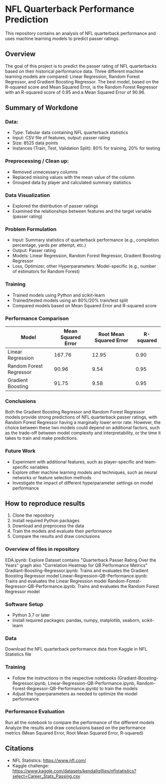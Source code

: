 # NFL Quarterback Performance Prediction

This repository contains an analysis of NFL quarterback performance and uses machine learning models to predict passer ratings.

## Overview

The goal of this project is to predict the passer rating of NFL quarterbacks based on their historical performance data. Three different machine learning models are compared: Linear Regression, Random Forest Regressor, and Gradient Boosting Regressor. The best model, based on the R-squared score and Mean Squared Error, is the Random Forest Regressor with an R-squared score of 0.95 and a Mean Squared Error of 90.96.

## Summary of Workdone

### Data:

 * Type: Tabular data containing NFL quarterback statistics
 * Input: CSV file of features, output: passer rating
 * Size: 8525 data points
 * Instances (Train, Test, Validation Split): 80% for training, 20% for testing

### Preprocessing / Clean up:

* Removed unnecessary columns
* Replaced missing values with the mean value of the column
* Grouped data by player and calculated summary statistics

### Data Visualization

* Explored the distribution of passer ratings
* Examined the relationships between features and the target variable (passer rating)

### Problem Formulation

* Input: Summary statistics of quarterback performance (e.g., completion percentage, yards per attempt, etc.)
* Output: Passer rating
* Models: Linear Regression, Random Forest Regressor, Gradient Boosting Regressor
* Loss, Optimizer, other Hyperparameters: Model-specific (e.g., number of estimators for Random Forest)

### Training

* Trained models using Python and scikit-learn
* Trained/tested models using an 80%/20% train/test split
* Compared models based on Mean Squared Error and R-squared score

### Performance Comparison

| Model                    | Mean Squared Error | Root Mean Squared Error | R-squared |
|--------------------------|--------------------|-------------------------|-----------|
| Linear Regression        | 167.76             | 12.95                   | 0.90      |
| Random Forest Regressor  | 90.96              | 9.54                    | 0.95      |
| Gradient Boosting        | 91.75              | 9.58                    | 0.95      |

### Conclusions

Both the Gradient Boosting Regressor and Random Forest Regressor models provide strong predictions of NFL quarterback passer ratings, with Random Forest Regressor having a marginally lower error rate. However, the choice between these two models could depend on additional factors, such as the trade-off between model complexity and interpretability, or the time it takes to train and make predictions.

### Future Work

* Experiment with additional features, such as player-specific and team-specific variables
* Explore other machine learning models and techniques, such as neural networks or feature selection methods
* Investigate the impact of different hyperparameter settings on model performance

## How to reproduce results

1. Clone the repository
2. Install required Python packages
3. Download and preprocess the data
4. Train the models and evaluate their performance
5. Compare the results and draw conclusions

### Overview of files in repository

EDA.ipynb: Explore Dataset contains "Quarterback Passer Rating Over the Years" graph also "Correlation Heatmap for QB Performance Metrics"
Gradiant-Boosting-Regressor.ipynb: Trains and evaluates the Gradient Boosting Regressor model
Linear-Regression-QB-Performance.ipynb: Trains and evaluates the Linear Regression model
Random-Forest-Regressor-QB-Performance.ipynb: Trains and evaluates the Random Forest Regressor model

### Software Setup

* Python 3.7 or later
* Install required packages: pandas, numpy, matplotlib, seaborn, scikit-learn

### Data

Download the NFL quarterback performance data from Kaggle in NFL Statistics file

### Training

* Follow the instructions in the respective notebooks (Gradiant-Boosting-Regressor.ipynb, Linear-Regression-QB-Performance.ipynb, Random-Forest-Regressor-QB-Performance.ipynb) to train the models
* Adjust the hyperparameters as needed to optimize the model performance

### Performance Evaluation

Run all the notebook to compare the performance of the different models
Analyze the results and draw conclusions based on the performance metrics (Mean Squared Error, Root Mean Squared Error, R-squared)

## Citations
* NFL Statistics: https://www.nfl.com/
* Kaggle challenge: https://www.kaggle.com/datasets/kendallgillies/nflstatistics?select=Career_Stats_Passing.csv



